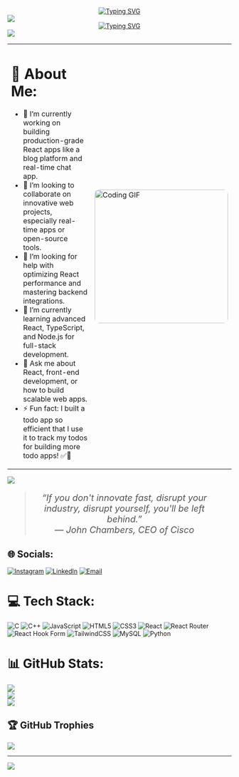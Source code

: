 <!-- Hey, it's Praduman -->

<div align="center">
  <a href="https://git.io/typing-svg">
    <img src="https://readme-typing-svg.demolab.com?font=Roboto+Condensed&size=26&duration=3000&pause=1000&width=435&lines=%F0%9F%99%8B%E2%80%8D%E2%99%82%EF%B8%8F+Hey%2C+I+am+Praduman!" alt="Typing SVG" />
  </a>
</div>

<img src="https://user-images.githubusercontent.com/73097560/115834477-dbab4500-a447-11eb-908a-139a6edaec5c.gif"/>

<!-- Tech carousel -->
<div align="center">
  <a href="https://git.io/typing-svg">
    <img src="https://readme-typing-svg.demolab.com?font=Roboto+Condensed&size=26&duration=2000&pause=1000&width=435&lines=Full-Stack+Developer;Always+expanding+my+tech-stack" alt="Typing SVG" />
  </a>
</div>

<img src="https://user-images.githubusercontent.com/73097560/115834477-dbab4500-a447-11eb-908a-139a6edaec5c.gif"/>

<!-- About Me -->
<table>
  <tr>
    <td>
      <h1>💫 About Me:</h1>
      <ul>
        <li>🔭 I’m currently working on building production-grade React apps like a blog platform and real-time chat app.</li>
        <li>👯 I’m looking to collaborate on innovative web projects, especially real-time apps or open-source tools.</li>
        <li>🤝 I’m looking for help with optimizing React performance and mastering backend integrations.</li>
        <li>🌱 I’m currently learning advanced React, TypeScript, and Node.js for full-stack development.</li>
        <li>💬 Ask me about React, front-end development, or how to build scalable web apps.</li>
        <li>⚡ Fun fact: I built a todo app so efficient that I use it to track my todos for building more todo apps! ✅📱</li>
      </ul>
    </td>
    <td>
      <img src="https://media3.giphy.com/media/v1.Y2lkPTc5MGI3NjExb3V2dnJ6MXh2eXc2aXNweHEwczNlZDdndnMxbzd2N2o4bGVjdGxnNSZlcD12MV9pbnRlcm5hbF9naWZfYnlfaWQmY3Q9Zw/RbDKaczqWovIugyJmW/giphy.gif" 
           alt="Coding GIF" style="width: 300px; height: auto; border-radius: 10px;">
    </td>
  </tr>
</table>

<img src="https://user-images.githubusercontent.com/73097560/115834477-dbab4500-a447-11eb-908a-139a6edaec5c.gif"/>

<!-- Quote Section -->
<div align="center">
  <blockquote style="font-size: 20px; font-style: italic; color: #555; max-width: 80%; margin: 20px auto;">
    “If you don't innovate fast, disrupt your industry, disrupt yourself, you'll be left behind.”  
    <br>— John Chambers, CEO of Cisco
  </blockquote>
</div>

## 🌐 Socials:
[![Instagram](https://img.shields.io/badge/Instagram-%23E4405F.svg?logo=Instagram&logoColor=white)](https://instagram.com/mustbeshubh) 
[![LinkedIn](https://img.shields.io/badge/LinkedIn-%230077B5.svg?logo=linkedin&logoColor=white)](https://linkedin.com/in/pradumann) 
[![Email](https://img.shields.io/badge/Email-D14836?logo=gmail&logoColor=white)](mailto:pradumansingh1508@gmail.com)

# 💻 Tech Stack:
![C](https://img.shields.io/badge/c-%2300599C.svg?style=for-the-badge&logo=c&logoColor=white) 
![C++](https://img.shields.io/badge/c++-%2300599C.svg?style=for-the-badge&logo=c%2B%2B&logoColor=white) 
![JavaScript](https://img.shields.io/badge/javascript-%23323330.svg?style=for-the-badge&logo=javascript&logoColor=%23F7DF1E) 
![HTML5](https://img.shields.io/badge/html5-%23E34F26.svg?style=for-the-badge&logo=html5&logoColor=white) 
![CSS3](https://img.shields.io/badge/css3-%231572B6.svg?style=for-the-badge&logo=css3&logoColor=white) 
![React](https://img.shields.io/badge/react-%2320232a.svg?style=for-the-badge&logo=react&logoColor=%2361DAFB) 
![React Router](https://img.shields.io/badge/React_Router-CA4245?style=for-the-badge&logo=react-router&logoColor=white) 
![React Hook Form](https://img.shields.io/badge/React%20Hook%20Form-%23EC5990.svg?style=for-the-badge&logo=reacthookform&logoColor=white) 
![TailwindCSS](https://img.shields.io/badge/tailwindcss-%2338B2AC.svg?style=for-the-badge&logo=tailwind-css&logoColor=white) 
![MySQL](https://img.shields.io/badge/mysql-4479A1.svg?style=for-the-badge&logo=mysql&logoColor=white) 
![Python](https://img.shields.io/badge/python-3670A0?style=for-the-badge&logo=python&logoColor=ffdd54)

# 📊 GitHub Stats:
![](https://github-readme-stats.vercel.app/api?username=praaduman&theme=midnight-purple&hide_border=false&include_all_commits=false&count_private=false)<br/>
![](https://github-readme-streak-stats.herokuapp.com/?user=praaduman&theme=midnight-purple&hide_border=false)<br/>
![](https://github-readme-stats.vercel.app/api/top-langs/?username=praaduman&theme=midnight-purple&hide_border=false&include_all_commits=false&count_private=false&layout=compact)

## 🏆 GitHub Trophies
![](https://github-profile-trophy.vercel.app/?username=praaduman&theme=radical&no-frame=false&no-bg=true&margin-w=4)

---
[![](https://visitcount.itsvg.in/api?id=praaduman&icon=5&color=4)](https://visitcount.itsvg.in)

<!-- Proudly created with GPRM ( https://gprm.itsvg.in ) -->
